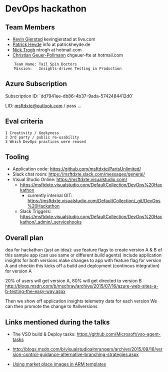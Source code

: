 # DevOps hackathon

## Team Members
 
- [Kevin Gjerstad](mailto:kevingj) kevingjerstad at live.com 
- [Patrick Heyde](mailto:pheyde) info at patrickheyde.de
- [Nick Trogh](mailto:nicktrog)  ntrogh at hotmail.com
- [Christian Geuer-Pollmann](mailto:chgeuer) chgeuer-fte at hotmail.com

```
	Team Name: Tail Spin Doctors
	Mission:   Insights-driven Testing in Production
```

## Azure Subscription 

Subscription ID: ´dd7941ee-db86-4b37-9ada-5742484412d0´

LID: msftdxte@outlook.com / pass ...

## Eval criteria

	1 Creativity / Geekyness
	2 3rd party / public re-usability
	3 Which DevOps practices were reused

## Tooling

- Application code: https://github.com/msftdxte/PartsUnlimited/
- Slack chat room: https://msftdxte.slack.com/messages/general/	
- Visual Studio Online: https://msftdxte.visualstudio.com/
	- https://msftdxte.visualstudio.com/DefaultCollection/DevOps%20Hackathon
		- currently internal GIT: https://msftdxte.visualstudio.com/DefaultCollection/_git/DevOps%20Hackathon
	- Slack Triggers: https://msftdxte.visualstudio.com/DefaultCollection/DevOps%20Hackathon/_admin/_servicehooks

## Overall plan

dea for hackathon (just an idea): 
use feature flags to create version A & B of this sample app (can use same or different build agents)
include application insights for both versions
make changes to app with feature flag for version A and checkin
this kicks off a build and deployment (continous integration) for version A

20% of users will get version A, 80% will get directed to version B
http://blogs.msdn.com/b/mschray/archive/2015/07/16/azure-web-sites-a-b-testing-the-easy-way.aspx

Then we show off application insights telemetry data for each version
We can then promote the change to #allversions  



## Links mentioned during the talks

- The VSO build & Deploy tasks: https://github.com/Microsoft/vso-agent-tasks
- http://blogs.msdn.com/b/visualstudioalmrangers/archive/2015/09/16/version-control-guidance-alternative-branching-strategies.aspx


- [Using market place images in ARM templates](https://github.com/chgeuer/polopoly-on-azure/blob/master/ARM/polopoly-on-azure/Templates/LinuxVirtualMachine.json#L376)
